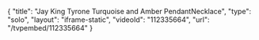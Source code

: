 {
    "title": "Jay King Tyrone Turquoise and Amber PendantNecklace",
    "type": "solo",
    "layout": "iframe-static",
    "videoId": "112335664",
    "url": "\/tvpembed\/112335664"
}